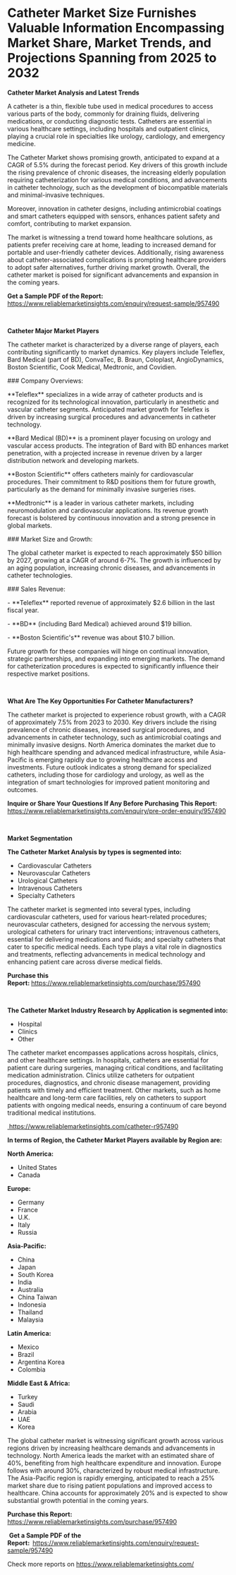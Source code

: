 <p><h1>Catheter Market Size Furnishes Valuable Information Encompassing Market Share, Market Trends, and Projections Spanning from 2025 to 2032</h1></p><p><strong>Catheter Market Analysis and Latest Trends</strong></p>
<p><p>A catheter is a thin, flexible tube used in medical procedures to access various parts of the body, commonly for draining fluids, delivering medications, or conducting diagnostic tests. Catheters are essential in various healthcare settings, including hospitals and outpatient clinics, playing a crucial role in specialties like urology, cardiology, and emergency medicine.</p><p>The Catheter Market shows promising growth, anticipated to expand at a CAGR of 5.5% during the forecast period. Key drivers of this growth include the rising prevalence of chronic diseases, the increasing elderly population requiring catheterization for various medical conditions, and advancements in catheter technology, such as the development of biocompatible materials and minimal-invasive techniques. </p><p>Moreover, innovation in catheter designs, including antimicrobial coatings and smart catheters equipped with sensors, enhances patient safety and comfort, contributing to market expansion. </p><p>The market is witnessing a trend toward home healthcare solutions, as patients prefer receiving care at home, leading to increased demand for portable and user-friendly catheter devices. Additionally, rising awareness about catheter-associated complications is prompting healthcare providers to adopt safer alternatives, further driving market growth. Overall, the catheter market is poised for significant advancements and expansion in the coming years.</p></p>
<p><strong>Get a Sample PDF of the Report:&nbsp;</strong> <a href="https://www.reliablemarketinsights.com/enquiry/request-sample/957490?utm_campaign=3277&utm_medium=2&utm_source=Github&utm_content=ia&utm_term=05032025&utm_id=catheter">https://www.reliablemarketinsights.com/enquiry/request-sample/957490</a></p>
<p>&nbsp;</p>
<p><strong>Catheter Major Market Players</strong></p>
<p><p>The catheter market is characterized by a diverse range of players, each contributing significantly to market dynamics. Key players include Teleflex, Bard Medical (part of BD), ConvaTec, B. Braun, Coloplast, AngioDynamics, Boston Scientific, Cook Medical, Medtronic, and Covidien.</p><p>### Company Overviews:</p><p>**Teleflex** specializes in a wide array of catheter products and is recognized for its technological innovation, particularly in anesthetic and vascular catheter segments. Anticipated market growth for Teleflex is driven by increasing surgical procedures and advancements in catheter technology.</p><p>**Bard Medical (BD)** is a prominent player focusing on urology and vascular access products. The integration of Bard with BD enhances market penetration, with a projected increase in revenue driven by a larger distribution network and developing markets.</p><p>**Boston Scientific** offers catheters mainly for cardiovascular procedures. Their commitment to R&D positions them for future growth, particularly as the demand for minimally invasive surgeries rises.</p><p>**Medtronic** is a leader in various catheter markets, including neuromodulation and cardiovascular applications. Its revenue growth forecast is bolstered by continuous innovation and a strong presence in global markets.</p><p>### Market Size and Growth:</p><p>The global catheter market is expected to reach approximately $50 billion by 2027, growing at a CAGR of around 6-7%. The growth is influenced by an aging population, increasing chronic diseases, and advancements in catheter technologies.</p><p>### Sales Revenue:</p><p>- **Teleflex** reported revenue of approximately $2.6 billion in the last fiscal year.</p><p>- **BD** (including Bard Medical) achieved around $19 billion.</p><p>- **Boston Scientific's** revenue was about $10.7 billion.</p><p>Future growth for these companies will hinge on continual innovation, strategic partnerships, and expanding into emerging markets. The demand for catheterization procedures is expected to significantly influence their respective market positions.</p></p>
<p>&nbsp;</p>
<p><strong>What Are The Key Opportunities For Catheter Manufacturers?</strong></p>
<p><p>The catheter market is projected to experience robust growth, with a CAGR of approximately 7.5% from 2023 to 2030. Key drivers include the rising prevalence of chronic diseases, increased surgical procedures, and advancements in catheter technology, such as antimicrobial coatings and minimally invasive designs. North America dominates the market due to high healthcare spending and advanced medical infrastructure, while Asia-Pacific is emerging rapidly due to growing healthcare access and investments. Future outlook indicates a strong demand for specialized catheters, including those for cardiology and urology, as well as the integration of smart technologies for improved patient monitoring and outcomes.</p></p>
<p><strong>Inquire or Share Your Questions If Any Before Purchasing This Report:</strong> <a href="https://www.reliablemarketinsights.com/enquiry/pre-order-enquiry/957490?utm_campaign=3277&utm_medium=2&utm_source=Github&utm_content=ia&utm_term=05032025&utm_id=catheter">https://www.reliablemarketinsights.com/enquiry/pre-order-enquiry/957490</a></p>
<p>&nbsp;</p>
<p><strong>Market Segmentation</strong></p>
<p><strong>The Catheter Market Analysis by types is segmented into:</strong></p>
<p><ul><li>Cardiovascular Catheters</li><li>Neurovascular Catheters</li><li>Urological Catheters</li><li>Intravenous Catheters</li><li>Specialty Catheters</li></ul></p>
<p><p>The catheter market is segmented into several types, including cardiovascular catheters, used for various heart-related procedures; neurovascular catheters, designed for accessing the nervous system; urological catheters for urinary tract interventions; intravenous catheters, essential for delivering medications and fluids; and specialty catheters that cater to specific medical needs. Each type plays a vital role in diagnostics and treatments, reflecting advancements in medical technology and enhancing patient care across diverse medical fields.</p></p>
<p><strong>Purchase this Report:&nbsp;</strong><a href="https://www.reliablemarketinsights.com/purchase/957490?utm_campaign=3277&utm_medium=2&utm_source=Github&utm_content=ia&utm_term=05032025&utm_id=catheter">https://www.reliablemarketinsights.com/purchase/957490</a></p>
<p>&nbsp;</p>
<p><strong>The Catheter Market Industry Research by Application is segmented into:</strong></p>
<p><ul><li>Hospital</li><li>Clinics</li><li>Other</li></ul></p>
<p><p>The catheter market encompasses applications across hospitals, clinics, and other healthcare settings. In hospitals, catheters are essential for patient care during surgeries, managing critical conditions, and facilitating medication administration. Clinics utilize catheters for outpatient procedures, diagnostics, and chronic disease management, providing patients with timely and efficient treatment. Other markets, such as home healthcare and long-term care facilities, rely on catheters to support patients with ongoing medical needs, ensuring a continuum of care beyond traditional medical institutions.</p></p>
<p><a href="https://www.reliablemarketinsights.com/catheter-r957490?utm_campaign=3277&utm_medium=2&utm_source=Github&utm_content=ia&utm_term=05032025&utm_id=catheter">&nbsp;https://www.reliablemarketinsights.com/catheter-r957490</a></p>
<p><strong>In terms of Region, the Catheter Market Players available by Region are:</strong></p>
<p>
    <p> <strong> North America: </strong>
        <ul>
            <li>United States</li>
            <li>Canada</li>
        </ul>
        </p> 
    <p> <strong> Europe: </strong>
        <ul>
            <li>Germany</li>
            <li>France</li>
            <li>U.K.</li>
            <li>Italy</li>
            <li>Russia</li>
        </ul>
        </p> 
    <p> <strong> Asia-Pacific: </strong>
        <ul>
            <li>China</li>
            <li>Japan</li>
            <li>South Korea</li>
            <li>India</li>
            <li>Australia</li>
            <li>China Taiwan</li>
            <li>Indonesia</li>
            <li>Thailand</li>
            <li>Malaysia</li>
        </ul>
        </p> 
    <p> <strong> Latin America: </strong>
        <ul>
            <li>Mexico</li>
            <li>Brazil</li>
            <li>Argentina Korea</li>
            <li>Colombia</li>
        </ul>
        </p> 
    <p> <strong> Middle East & Africa: </strong>
        <ul>
            <li>Turkey</li>
            <li>Saudi</li>
            <li>Arabia</li>
            <li>UAE</li>
            <li>Korea</li>
        </ul>
    </p>
    </p>
<p><p>The global catheter market is witnessing significant growth across various regions driven by increasing healthcare demands and advancements in technology. North America leads the market with an estimated share of 40%, benefiting from high healthcare expenditure and innovation. Europe follows with around 30%, characterized by robust medical infrastructure. The Asia-Pacific region is rapidly emerging, anticipated to reach a 25% market share due to rising patient populations and improved access to healthcare. China accounts for approximately 20% and is expected to show substantial growth potential in the coming years.</p></p>
<p><strong>Purchase this Report: </strong><a href="https://www.reliablemarketinsights.com/purchase/957490?utm_campaign=3277&utm_medium=2&utm_source=Github&utm_content=ia&utm_term=05032025&utm_id=catheter">https://www.reliablemarketinsights.com/purchase/957490</a></p>
<p>&nbsp;<strong>Get a Sample PDF of the Report:&nbsp;&nbsp;</strong><a href="https://www.reliablemarketinsights.com/enquiry/request-sample/957490?utm_campaign=3277&utm_medium=2&utm_source=Github&utm_content=ia&utm_term=05032025&utm_id=catheter">https://www.reliablemarketinsights.com/enquiry/request-sample/957490</a></p>
<p><strong></strong></p>
<p>Check more reports on <a href="https://www.reliablemarketinsights.com/?utm_campaign=3277&utm_medium=2&utm_source=Github&utm_content=ia&utm_term=05032025&utm_id=catheter">https://www.reliablemarketinsights.com/</a></p>